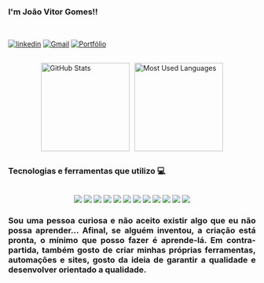 ### I'm João Vitor Gomes!!
<br>

[![linkedin](https://img.shields.io/badge/LinkedIn-0077B5?style=for-the-badge&logo=linkedin&logoColor=white/)](https://www.linkedin.com/in/joaovitorgomesbastosdossantos/)
[![Gmail](https://img.shields.io/badge/Gmail-D14836?style=for-the-badge&logo=gmail&logoColor=white)](mailto:bgomes.joaovitor@gmail.com)
[![Portfólio](https://img.shields.io/badge/Portfólio-Visitar-blue?style=for-the-badge&logo=github&logoColor=white)](https://github.com/jvitor-gomes)

##

<div style="display: flex; justify-content: center; gap: 10px; margin-top: 20px;">
  <img height="180em" src="https://github-readme-stats.vercel.app/api?username=jvitor-gomes&show_icons=true&theme=dracula&include_all_commits=true&count_private=true" alt="GitHub Stats"/>
  <img height="180em" src="https://github-readme-stats.vercel.app/api/top-langs/?username=jvitor-gomes&layout=compact&langs_count=7&theme=dracula" alt="Most Used Languages"/>
</div>

##

### Tecnologias e ferramentas que utilizo 💻
<div style="display: inline_block"><br/>
	<div style="display: inline_block">       
<div align="center">
    <img align='center alt='html5' src="https://img.shields.io/badge/JavaScript-F7DF1E?style=for-the-badge&logo=javascript&logoColor=black"/>
    <img align='center alt='html5' src="https://img.shields.io/badge/.NET-512BD4?style=for-the-badge&logo=.net&logoColor=white"/>
    <img align='center alt='html5' src="https://img.shields.io/badge/Java-ED8B00?style=for-the-badge&logo=openjdk&logoColor=white"/>
    <img align='center alt='html5' src="https://img.shields.io/badge/Python-3776AB?style=for-the-badge&logo=python&logoColor=white"/>
    <img align='center alt='html5' src="https://img.shields.io/badge/Cypress-058a5e?style=for-the-badge&logo=cypress&logoColor=white"/>
    <img align='center alt='html5' src="https://img.shields.io/badge/Selenium-43B02A?style=for-the-badge&logo=selenium&logoColor=white"/>    
    <img align='center alt='html5' src="https://img.shields.io/badge/HTML-E34F26?style=for-the-badge&logo=html5&logoColor=white"/>	
    <img align='center alt='html5' src="https://img.shields.io/badge/CSS-1572B6?style=for-the-badge&logo=css3&logoColor=white"/>
    <img align='center alt='html5' src="https://img.shields.io/badge/TypeScript-1572B6?style=for-the-badge&logo=typescript&logoColor=white"/>
    <img align='center alt='html5' src="https://img.shields.io/badge/SQL%20Server-CC2927?style=for-the-badge&logo=sqlserver&logoColor=white"/>
    <img align='center alt='html5' src="https://img.shields.io/badge/MongoDB-CC2927?style=for-the-badge&logo=mongodb&logoColor=white"/>
    <img align='center alt='html5' src="https://img.shields.io/badge/PostgreSQL-336791?style=for-the-badge&logo=postgresql&logoColor=white"/>
</div>

<h3 align="justify"> Sou uma pessoa curiosa e não aceito existir algo que eu não possa aprender...
Afinal, se alguém inventou, a criação está pronta, o mínimo que posso fazer é aprende-lá. Em contra-partida, também gosto de criar minhas próprias ferramentas, automações e sites, gosto da ideia de garantir a qualidade e desenvolver orientado a qualidade. </h3>
